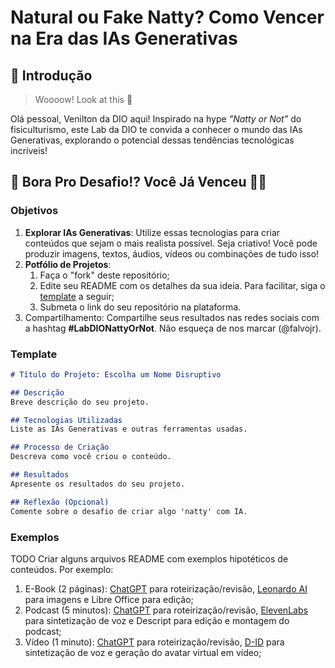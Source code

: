 # Natural ou Fake Natty? Como Vencer na Era das IAs Generativas

## 🚀 Introdução

> Woooow! Look at this 👀

Olá pessoal, Venilton da DIO aqui! Inspirado na hype _"Natty or Not"_ do fisiculturismo, este Lab da DIO te convida a conhecer o mundo das IAs Generativas, explorando o potencial dessas tendências tecnológicas incríveis!

## 🎯 Bora Pro Desafio!? Você Já Venceu 💪🤓

### Objetivos

1. **Explorar IAs Generativas**: Utilize essas tecnologias para criar conteúdos que sejam o mais realista possível. Seja criativo! Você pode produzir imagens, textos, áudios, vídeos ou combinações de tudo isso!
1. **Potfólio de Projetos**:
    1. Faça o "fork" deste repositório;
    2. Edite seu README com os detalhes da sua ideia. Para facilitar, siga o [template](#template) a seguir;
    3. Submeta o link do seu repositório na plataforma.
1. Compartilhamento: Compartilhe seus resultados nas redes sociais com a hashtag **#LabDIONattyOrNot**. Não esqueça de nos marcar (@falvojr).

### Template

```markdown
# Título do Projeto: Escolha um Nome Disruptivo

## Descrição
Breve descrição do seu projeto.

## Tecnologias Utilizadas
Liste as IAs Generativas e outras ferramentas usadas.

## Processo de Criação
Descreva como você criou o conteúdo.

## Resultados
Apresente os resultados do seu projeto.

## Reflexão (Opcional)
Comente sobre o desafio de criar algo 'natty' com IA.
```

### Exemplos

TODO Criar alguns arquivos README com exemplos hipotéticos de conteúdos. Por exemplo:
1. E-Book (2 páginas): [ChatGPT](https://chat.openai.com/) para roteirização/revisão, [Leonardo AI](https://leonardo.ai) para imagens e Libre Office para edição;
1. Podcast (5 minutos): [ChatGPT](https://chat.openai.com/) para roteirização/revisão, [ElevenLabs](https://elevenlabs.io/) para sintetização de voz e Descript para edição e montagem do podcast;
1. Vídeo (1 minuto): [ChatGPT](https://chat.openai.com/) para roteirização/revisão, [D-ID](https://www.d-id.com/) para sintetização de voz e geração do avatar virtual em vídeo;
